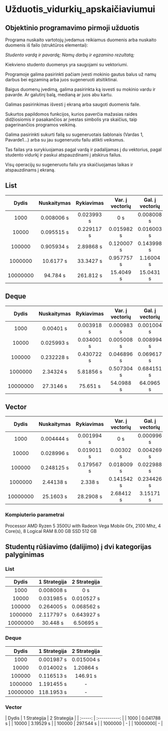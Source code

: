 # Užduotis_vidurkių_apskaičiaviumui
## Objektinio programavimo pirmoji užduotis

Programa nuskaito vartotojų įvedamus reikiamus duomenis arba nuskaito duomenis iš failo (struktūros elementai):

*Studento vardą ir pavardę;*
*Namų darbų ir egzamino rezultatą;*

Kiekvieno studento duomenys yra saugojami su vektoriumi.

Programoje galima pasirinkti pačiam įvesti mokinio gautus balus už namų darbus bei egzaminą arba juos sugeneruoti atsitiktinai.

Baigus duomenų įvedimą, galima pasirinkta ką isvesti su mokinio vardu ir pavarde. Ar galutinį balą, medianą ar juos abu kartu.

Galimas pasirinkimas išvesti į ekraną arba saugoti duomenis faile.

Sukurtos papildomos funkcijos, kurios paverčia mažasias raides didžiosiomis ir pasakančios ar įvestas simbolis yra skaičius, taip pagerinančios programos veikimą.

Galima pasirinkti sukurti failą su sugeneruotais šablonais (Vardas 1, Pavarde1...) arba su jau sugeneruotu failu atlikti veiksmus.

Tas failas yra surykiuojamas pagal vardą ir padalijamas į du vektorius, pagal studento vidurkį ir paskui atspauzdinami į atskirus failus.

Visų operacijų su sugeneruotu failu yra skaičiuojamas laikas ir atspauzdinams į ekraną.  


## List

| Dydis   | Nuskaitymas  | Rykiavimas  | Var. į vectorių | Gal. į vectorių  | Išvedimas  | Visas Laikas |
| :-----: | :----------: | :---------: | :-------------: | :--------------: | :--------: | :----------: |
| 1000    | 0.008006 s   | 0.023993 s  | 0 s             | 0.008008 s       | 0.031998 s | 0.14845 s    |
| 10000   | 0.095515 s   | 0.229117 s  | 0.015982 s      | 0.016003 s       | 0.123235 s | 0.596497 s   |
| 100000  | 0.905934 s   | 2.89868 s   | 0.120007 s      | 0.143998 s       | 0.931028 s | 5.56415 s    |
| 1000000 | 10.6177 s    | 33.3427 s   | 0.957757 s      | 1.16004 s        | 9.79661 s  | 60.2546 s    |
| 10000000| 94.784 s     | 261.812 s   | 15.4049 s       | 15.0431 s        | 46.6084 s  | 491.497 s    |


## Deque

| Dydis   | Nuskaitymas  | Rykiavimas  | Var. į vectorių | Gal. į vectorių  | Išvedimas  | Visas Laikas |
| :-----: | :----------: | :---------: | :-------------: | :--------------: | :--------: | :----------: |
| 1000    | 0.00401 s    | 0.003918 s  | 0.000983 s      | 0.001004 s       | 0.015996 s | 0.034963 s   |
| 10000   | 0.025993 s   | 0.034001 s  | 0.005008 s      | 0.008994 s       | 0.071 s    | 0.20149 s    |
| 100000  | 0.232228 s   | 0.430722 s  | 0.046896 s      | 0.069617 s       | 0.778454 s | 1.98002 s    |
| 1000000 | 2.34324 s    | 5.81856 s   | 0.507304 s      | 0.684151 s       | 5.40436 s  | 18.8731 s    |
| 10000000| 27.3146 s    | 75.651 s    | 54.0988 s       | 64.0965 s        | 50.4134 s  | 491.823 s    |


## Vector

| Dydis   | Nuskaitymas  | Rykiavimas  | Var. į vectorių | Gal. į vectorių  | Išvedimas  | Visas Laikas |
| :-----: | :----------: | :---------: | :-------------: | :--------------: | :--------: | :----------: |
| 1000    | 0.004444 s   | 0.001994 s  | 0 s             | 0.000996 s       | 0.007998 s | 0.019446 s   |
| 10000   | 0.028996 s   | 0.019011 s  | 0.00302 s       | 0.004269 s       | 0.069998 s | 0.149881 s   |
| 100000  | 0.248125 s   | 0.179567 s  | 0.018009 s      | 0.022988 s       | 0.56943 s  | 1.17479 s    |
| 1000000 | 2.44138 s    | 2.338 s     | 0.141542 s      | 0.234426 s       | 5.47496 s  | 11.7498 s    |
| 10000000| 25.1603 s    | 28.2908 s   | 2.68412 s       | 3.15171 s        | 43.4153 s  | 114.673 s    |

### Kompiuterio parametrai

Processor	AMD Ryzen 5 3500U with Radeon Vega Mobile Gfx, 2100 Mhz, 4 Core(s), 8 Logical
RAM	8.00 GB 
SSD 512 GB

## Studentų rūšiavimo (dalijimo) į dvi kategorijas palyginimas

### List

| Dydis   | 1 Strategija  | 2 Strategija  |       
| :-----: | :-----------: | :-----------: |
| 1000    | 0.008008 s    | 0 s           |
| 10000   | 0.031985 s    | 0.010527 s    |
| 100000  | 0.264005 s    | 0.068562 s    |
| 1000000 | 2.117797 s    | 0.643927 s    |
| 10000000| 30.448  s     | 6.50695 s     |



### Deque

| Dydis   | 1 Strategija  | 2 Strategija  | 
| :-----: | :-----------: | :-----------: |
| 1000    | 0.001987 s    | 0.015004 s    |
| 10000   | 0.014002 s    | 1.20864 s     |
| 100000  | 0.116513 s    | 146.91 s      |
| 1000000 | 1.191455 s    | -             |
| 10000000| 118.1953 s    | -             |



### Vector

| Dydis   | 1 Strategija  | 2 Strategija  | 
| :-----: | :-----------: |
| 1000    | 0.041788 s    |
| 10000   | 3.19529 s     |
| 100000  | 297.544 s     |
| 1000000 | -             |
| 10000000| -             |

